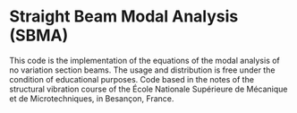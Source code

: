 # Straight Beam Modal Analysis (SBMA)

This code is the implementation of the equations of the modal analysis of no variation section beams. 
The usage and distribution is free under the condition of educational purposes. 
Code based in the notes of the structural vibration course of the École Nationale Supérieure de Mécanique et de Microtechniques, in Besançon, France.
